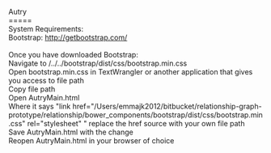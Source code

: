 Autry <br>
===== <br>
System Requirements: <br>
Bootstrap: http://getbootstrap.com/ <br>
<br>
Once you have downloaded Bootstrap:<br>
Navigate to /../../bootstrap/dist/css/bootstrap.min.css<br>
Open bootstrap.min.css in TextWrangler or another application that gives you access to file path<br>
Copy file path<br>
Open AutryMain.html<br>
Where it says "link href="/Users/emmajk2012/bitbucket/relationship-graph-prototype/relationship/bower_components/bootstrap/dist/css/bootstrap.min.css" rel="stylesheet" " replace the href source with your own file path <br>
Save AutryMain.html with the change<br>
Reopen AutryMain.html in your browser of choice

